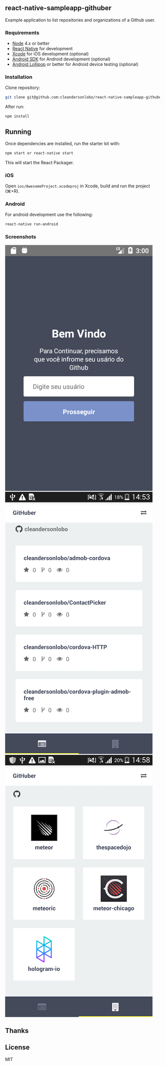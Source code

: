 ## react-native-sampleapp-githuber
Example application to list repositories and organizations of a Github user.

### Requirements

- [Node](https://nodejs.org) 4.x or better
- [React Native](http://facebook.github.io/react-native/docs/getting-started.html) for development
- [Xcode](https://developer.apple.com/xcode/) for iOS development (optional)
- [Android SDK](https://developer.android.com/sdk/) for Android development (optional)
- [Android Lollipop](https://www.android.com/versions/lollipop-5-0/) or better for Android device testing (optional)

### Installation

Clone repository:
```sh
git clone git@github.com:cleandersonlobo/react-native-sampleapp-githuber.git
```
After run:
```sh
npm install
```

## Running

Once dependencies are installed, run the starter kit with:

```sh
npm start or react-native start
```

This will start the React Packager.

### iOS

Open `ios/AwesomeProject.xcodeproj` in Xcode, build and run the project (⌘+R).

### Android

For android development use the following:

```sh
react-native run-android
```

### Screenshots
![Sign up](./screenshots/sign_up.png "Sign up")
![Repositories List](./screenshots/repositories_list.png "Repositories List")
![Oragnizations List](./screenshots/organizations_list.png "Oragnizations List")

## Thanks 

## License

MIT